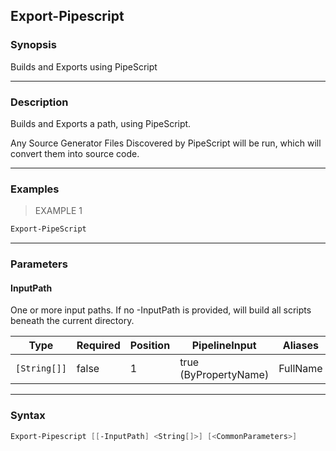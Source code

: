Export-Pipescript
-----------------




### Synopsis
Builds and Exports using PipeScript



---


### Description

Builds and Exports a path, using PipeScript.

Any Source Generator Files Discovered by PipeScript will be run, which will convert them into source code.



---


### Examples
> EXAMPLE 1

```PowerShell
Export-PipeScript
```


---


### Parameters
#### **InputPath**

One or more input paths.  If no -InputPath is provided, will build all scripts beneath the current directory.






|Type        |Required|Position|PipelineInput        |Aliases |
|------------|--------|--------|---------------------|--------|
|`[String[]]`|false   |1       |true (ByPropertyName)|FullName|





---


### Syntax
```PowerShell
Export-Pipescript [[-InputPath] <String[]>] [<CommonParameters>]
```
